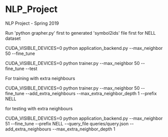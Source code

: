 # NLP_Project

NLP Project - Spring 2019

Run 'python grapher.py' first to generated 'symbol2ids' file first for NELL dataset 

CUDA_VISIBLE_DEVICES=0 python application_backend.py --max_neighbor 50 --fine_tune

CUDA_VISIBLE_DEVICES=0 python trainer.py --max_neighbor 50 --fine_tune --test

For training with extra neighbours

CUDA_VISIBLE_DEVICES=0 python trainer.py --max_neighbor 50 --fine_tune --add_extra_neighbours --max_extra_neighbor_depth 1 --prefix NELL

for testing with extra neighbours

CUDA_VISIBLE_DEVICES=0 python application_backend.py --max_neighbor 51 --fine_tune --prefix NELL --query_file queries/query.json --add_extra_neighbours --max_extra_neighbor_depth 1
